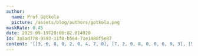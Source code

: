```yaml
---
author:
  name: Prof Gotkola
  picture: /assets/blog/authors/gotkola.png
maskRate: 0.45
date: 2025-09-19T20:00:02.014920
id: 3a5ad778-9593-11f0-b564-71e1480f5e87
content: '[[3, 6, 8, 0, 2, 0, 4, 7, 0], [7, 2, 0, 8, 0, 0, 6, 9, 3], [5, 4, 9, 7, 3, 0, 0, 8, 0], [0, 8, 0, 9, 0, 2, 5, 3, 0], [4, 9, 3, 0, 5, 0, 0, 0, 2], [0, 0, 2, 4, 7, 0, 9, 0, 8], [0, 7, 0, 3, 0, 4, 1, 0, 6], [8, 0, 0, 0, 6, 0, 3, 0, 0], [2, 0, 6, 0, 0, 1, 8, 0, 0]]'
---
```


